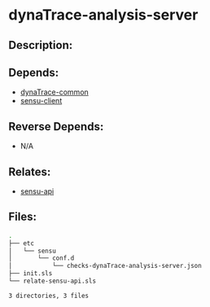 # dynaTrace-analysis-server

## Description:



## Depends:

  -  [dynaTrace-common](salt/dynaTrace-common)
  -  [sensu-client](salt/sensu-client)

## Reverse Depends:

  -  N/A

## Relates:

  -  [sensu-api](salt/sensu-api)

## Files:

```bash
.
├── etc
│   └── sensu
│       └── conf.d
│           └── checks-dynaTrace-analysis-server.json
├── init.sls
└── relate-sensu-api.sls

3 directories, 3 files
```
